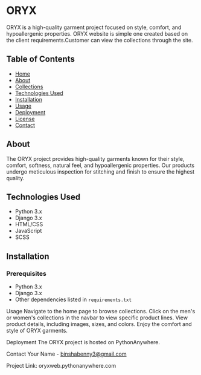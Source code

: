 # ORYX

ORYX is a high-quality garment project focused on style, comfort, and hypoallergenic properties. 
ORYX website is simple one created based on the client requirements.Customer can view the collections through the site.

## Table of Contents

- [Home](#home)
- [About](#about)
- [Collections](#Collections)
- [Technologies Used](#technologies-used)
- [Installation](#installation)
- [Usage](#usage)
- [Deployment](#deployment)
- [License](#license)
- [Contact](#contact)

## About

The ORYX project provides high-quality garments known for their style, comfort, softness, natural feel, and hypoallergenic properties. Our products undergo meticulous inspection for stitching and finish to ensure the highest quality.


## Technologies Used

- Python 3.x
- Django 3.x
- HTML/CSS
- JavaScript
- SCSS

## Installation

### Prerequisites

- Python 3.x
- Django 3.x
- Other dependencies listed in `requirements.txt`

Usage
Navigate to the home page to browse collections.
Click on the men's or women's collections in the navbar to view specific product lines.
View product details, including images, sizes, and colors.
Enjoy the comfort and style of ORYX garments.


Deployment
The ORYX project is hosted on PythonAnywhere.

Contact
Your Name - binshabenny3@gmail.com

Project Link: oryxweb.pythonanywhere.com